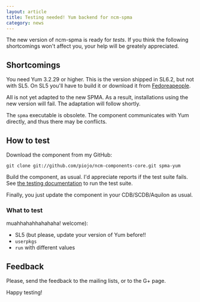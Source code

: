 ```yaml
---
layout: article
title: Testing needed! Yum backend for ncm-spma
category: news
---
```


The new version of ncm-spma is ready for *tests*. If you think the
following shortcomings won't affect you, your help will be greately
appreciated.

## Shortcomings

You need Yum 3.2.29 or higher. This is the version shipped in SL6.2,
but not with SL5. On SL5 you'll have to build it or download it from
[Fedoreapeople](http://repos.fedorapeople.org/repos/james/yum-rawhide/epel-5/).

AII is not yet adapted to the new SPMA. As a result, installations
using the new version will fail.  The adaptation will follow shortly.

The `spma` executable is obsolete.  The component communicates with Yum
directly, and thus there may be conflicts.

## How to test

Download the component from my GitHub:

    git clone git://github.com/piojo/ncm-components-core.git spma-yum

Build the component, as usual. I'd appreciate reports if the test
suite fails. See [the testing documentation][tests] to run the test
suite.

Finally, you just update the component in your CDB/SCDB/Aquilon as
usual.

[tests]: documentation/2012/03/22/documentation-testing-code.html

### What to test
muahhahahhahahaha!
welcome):

* SL5 (but please, update your version of Yum before!!
* `userpkgs`
* `run` with different values

## Feedback

Please, send the feedback to the mailing lists, or to the G+ page.

Happy testing!

